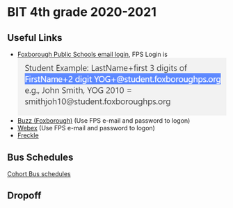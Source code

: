 # BIT 4th grade 2020-2021

## Useful Links
- [Foxborough Public Schools email login](https://login.microsoftonline.com/common/oauth2/authorize?client_id=00000002-0000-0ff1-ce00-000000000000&redirect_uri=https%3a%2f%2foutlook.office.com%2fowa%2f&resource=00000002-0000-0ff1-ce00-000000000000&response_mode=form_post&response_type=code+id_token&scope=openid&msafed=0&client-request-id=97f04660-5015-4148-884d-41fb8bd12a89&protectedtoken=true&claims=%7b%22id_token%22%3a%7b%22xms_cc%22%3a%7b%22values%22%3a%5b%22CP1%22%5d%7d%7d%7d&domain_hint=foxborough.k12.ma.us&nonce=637339721638749437.7b9ced9a-eaaa-4b29-8c57-73ea15ed1796&state=DcvBDYAgEAVR0CosAhQW-W45i6ImxpBojJYvhze30UqptmoqPdQoRAIRw7tIEwIHgkXiOS8sJouICcmzmeYRBpTFjXlx4Kjr2_XllX4tXypXebbdHs7bU-xz_w&sso_reload=true), FPS Login is   
![Image of login](https://github.com/Sam-Toma/4thGradeBIT/blob/gh-pages/images/SNAG-002%20Sep-08%201125.png?raw=true)
- [Buzz (Foxborough)](https://fps-online.agilixbuzz.com/) (Use FPS e-mail and password to logon)
- [Webex](https://idbroker.webex.com/idb/saml2/jsp/doSSO.jsp) (Use FPS e-mail and password to logon)
- [Freckle](https://www.freckle.com/)
## Bus Schedules
[Cohort Bus schedules](https://foxborough.ss19.sharpschool.com/cms/one.aspx?portalId=1548092&pageId=1919230)
## Dropoff
